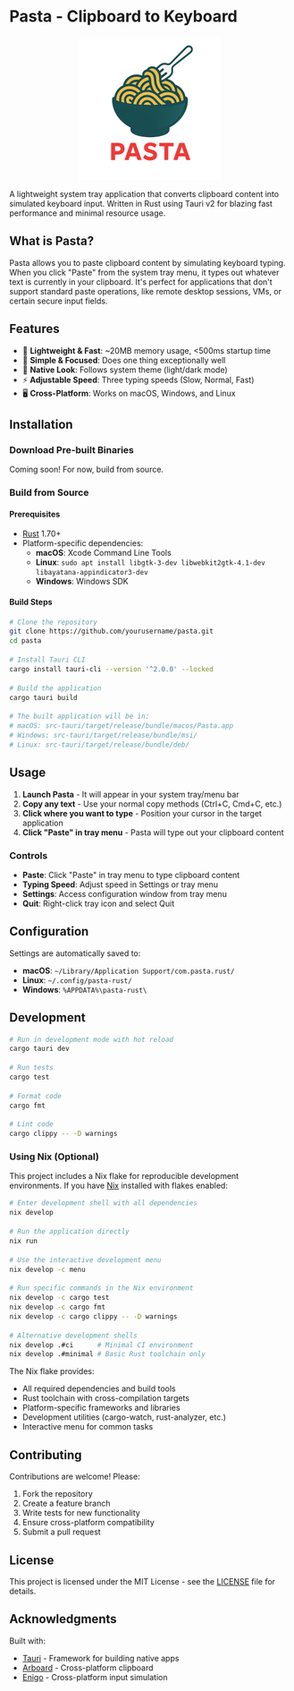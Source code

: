 # Pasta - Clipboard to Keyboard

<p align="center">
  <img src="src-tauri/assets/logo.png" alt="Pasta Logo" width="256" height="256">
</p>

A lightweight system tray application that converts clipboard content into simulated keyboard input. Written in Rust using Tauri v2 for blazing fast performance and minimal resource usage.

## What is Pasta?

Pasta allows you to paste clipboard content by simulating keyboard typing. When you click "Paste" from the system tray menu, it types out whatever text is currently in your clipboard. It's perfect for applications that don't support standard paste operations, like remote desktop sessions, VMs, or certain secure input fields.

## Features

- 🚀 **Lightweight & Fast**: ~20MB memory usage, <500ms startup time
- 🎯 **Simple & Focused**: Does one thing exceptionally well
- 🎨 **Native Look**: Follows system theme (light/dark mode)
- ⚡ **Adjustable Speed**: Three typing speeds (Slow, Normal, Fast)
- 🖥️ **Cross-Platform**: Works on macOS, Windows, and Linux

## Installation

### Download Pre-built Binaries
Coming soon! For now, build from source.

### Build from Source

#### Prerequisites
- [Rust](https://rustup.rs/) 1.70+
- Platform-specific dependencies:
  - **macOS**: Xcode Command Line Tools
  - **Linux**: `sudo apt install libgtk-3-dev libwebkit2gtk-4.1-dev libayatana-appindicator3-dev`
  - **Windows**: Windows SDK

#### Build Steps
```bash
# Clone the repository
git clone https://github.com/yourusername/pasta.git
cd pasta

# Install Tauri CLI
cargo install tauri-cli --version '^2.0.0' --locked

# Build the application
cargo tauri build

# The built application will be in:
# macOS: src-tauri/target/release/bundle/macos/Pasta.app
# Windows: src-tauri/target/release/bundle/msi/
# Linux: src-tauri/target/release/bundle/deb/
```

## Usage

1. **Launch Pasta** - It will appear in your system tray/menu bar
2. **Copy any text** - Use your normal copy methods (Ctrl+C, Cmd+C, etc.)
3. **Click where you want to type** - Position your cursor in the target application
4. **Click "Paste" in tray menu** - Pasta will type out your clipboard content

### Controls
- **Paste**: Click "Paste" in tray menu to type clipboard content
- **Typing Speed**: Adjust speed in Settings or tray menu
- **Settings**: Access configuration window from tray menu
- **Quit**: Right-click tray icon and select Quit

## Configuration

Settings are automatically saved to:
- **macOS**: `~/Library/Application Support/com.pasta.rust/`
- **Linux**: `~/.config/pasta-rust/`
- **Windows**: `%APPDATA%\pasta-rust\`

## Development

```bash
# Run in development mode with hot reload
cargo tauri dev

# Run tests
cargo test

# Format code
cargo fmt

# Lint code
cargo clippy -- -D warnings
```

### Using Nix (Optional)

This project includes a Nix flake for reproducible development environments. If you have [Nix](https://nixos.org/) installed with flakes enabled:

```bash
# Enter development shell with all dependencies
nix develop

# Run the application directly
nix run

# Use the interactive development menu
nix develop -c menu

# Run specific commands in the Nix environment
nix develop -c cargo test
nix develop -c cargo fmt
nix develop -c cargo clippy -- -D warnings

# Alternative development shells
nix develop .#ci      # Minimal CI environment
nix develop .#minimal # Basic Rust toolchain only
```

The Nix flake provides:
- All required dependencies and build tools
- Rust toolchain with cross-compilation targets
- Platform-specific frameworks and libraries
- Development utilities (cargo-watch, rust-analyzer, etc.)
- Interactive menu for common tasks

## Contributing

Contributions are welcome! Please:
1. Fork the repository
2. Create a feature branch
3. Write tests for new functionality
4. Ensure cross-platform compatibility
5. Submit a pull request

## License

This project is licensed under the MIT License - see the [LICENSE](LICENSE) file for details.

## Acknowledgments

Built with:
- [Tauri](https://tauri.app/) - Framework for building native apps
- [Arboard](https://github.com/1Password/arboard) - Cross-platform clipboard
- [Enigo](https://github.com/enigo-rs/enigo) - Cross-platform input simulation